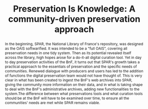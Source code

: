 ---
abstract: In the beginning, SPAR, the National Library of France's repository, was
  designed as the OAIS softwarified. It was intended to be a "full OAIS", covering
  all preservation needs in one tidy system. Then as its potential revealed itself
  across the library, high hopes arose for a do-it-all digital curation tool. Yet
  in day to day preservation activities of the BnF, it turns out that SPAR's growth
  takes a practical approach to the essentials of preservation and the specific needs
  of communities. Renewed dialogue with producers and users has led to the addition
  of functions the digital preservation team would not have thought of. This is very
  clear in what has been created to ingest the BnF's web archives into SPAR, giving
  the community more information on their data, and in what is taking shape to deal
  with the BnF's administrative archives, adding new functionalities to the system.The
  difference between what preservations tools and what curation tools should be at
  the BnF will have to be examined over time, to ensure all the communities' needs
  are met while SPAR remains viable.
creators:
- Sophie Derrot
- Sebastien Peyrard
- Clement Oury
- Louise Fauduet
date: null
document_url: https://services.phaidra.univie.ac.at/api/object/o:292755/download
grand_parent: iPRES
institutions: []
keywords:
- ischool
- toronto
- canada
- digital curation
- preservation repository
- web legal deposit
- digital archives
landing_page_url: https://phaidra.univie.ac.at/o:292755
language: eng
layout: publication
license: CC BY-NC-SA 3.0 AT
notes_url: null
parent: iPRES 2012
publication_type: paper
size: 594017
slides_url: null
source_name: iPRES
stream_url: null
title: 'Preservation Is Knowledge: A community-driven preservation approach'
year: 2012
---